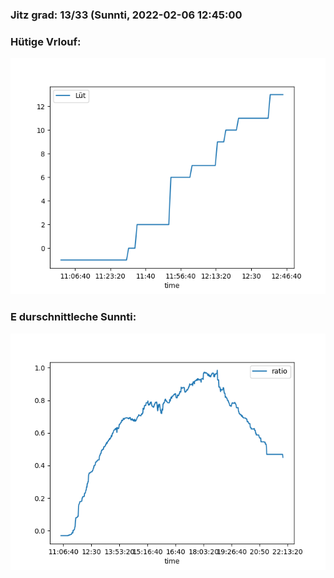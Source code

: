 ### Jitz grad: 13/33 (Sunnti, 2022-02-06 12:45:00

### Hütige Vrlouf:
![Graph](Today.png)

### E durschnittleche Sunnti:
![Graph](Sunnti.png)